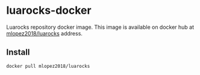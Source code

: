 # luarocks-docker

Luarocks repository docker image. This image is available on docker hub at [mlopez2018/luarocks](https://hub.docker.com/repository/docker/mlopez2018/luarocks/general) address.

## Install

`docker pull mlopez2018/luarocks`

